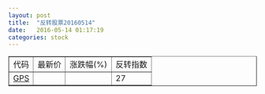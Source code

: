 ```yaml
---
layout: post
title:  "反转股票20160514"
date:   2016-05-14 01:17:19
categories: stock
---
```


<script type="text/javascript">
var stockList = []
stockList.push('gb_gps');
</script>

<table border="1">
 <tr>
 <td>代码</td>
  <td>最新价</td>
  <td>涨跌幅(%)</td>
 <td>反转指数</td>
</tr>
  <tr id="gps"><td><a href="http://stock.finance.sina.com.cn/usstock/quotes/GPS.html" target="_blank">GPS</a></td><td></td><td></td><td>27</td></tr>
</table>
